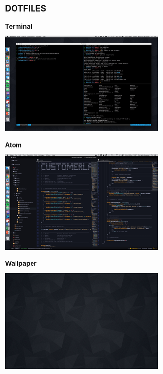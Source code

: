 # DOTFILES

## Terminal

![Screen Shot](mac.jpg)

## Atom

![Atom](atom.jpg)

## Wallpaper

![Wallpaper](wallpaper.jpg)

